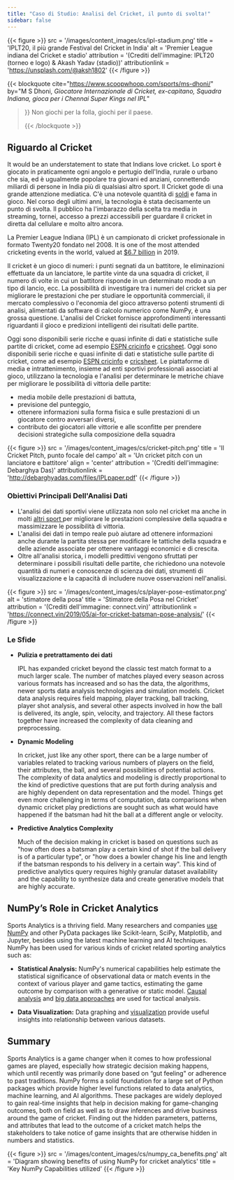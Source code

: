```yaml
---
title: "Caso di Studio: Analisi del Cricket, il punto di svolta!"
sidebar: false
---
```


{{< figure >}}
src = '/images/content_images/cs/ipl-stadium.png' title = 'IPLT20, il più grande Festival del Cricket in India' alt = 'Premier League indiana del Cricket e stadio' attribution = '(Crediti dell'immagine: IPLT20 (torneo e logo) & Akash Yadav (stadio))' attributionlink = 'https://unsplash.com/@aksh1802'
{{< /figure >}}

{{< blockquote cite="https://www.scoopwhoop.com/sports/ms-dhoni/" by="M S Dhoni, *Giocatore Internazionale di Cricket, ex-capitano, Squadra Indiana, gioca per i Chennai Super Kings nel IPL*"
> }} Non giochi per la folla, giochi per il paese. 
> 
> {{< /blockquote >}}

## Riguardo al Cricket

It would be an understatement to state that Indians love cricket. Lo sport è giocato in praticamente ogni angolo e pertugio dell'India, rurale o urbano che sia, ed è ugualmente popolare tra giovani ed anziani, connettendo miliardi di persone in India più di qualsiasi altro sport. Il Cricket gode di una grande attenzione mediatica. C'è una notevole quantità di [soldi](https://www.statista.com/topics/4543/indian-premier-league-ipl/) e fama in gioco. Nel corso degli ultimi anni, la tecnologia è stata decisamente un punto di svolta. Il pubblico ha l'imbarazzo della scelta tra media in streaming, tornei, accesso a prezzi accessibili per guardare il cricket in diretta dal cellulare e molto altro ancora.

La Premier League Indiana (IPL) è un campionato di cricket professionale in formato Twenty20 fondato nel 2008. It is one of the most attended cricketing events in the world, valued at [$6.7 billion](https://en.wikipedia.org/wiki/Indian_Premier_League) in 2019.

Il cricket è un gioco di numeri: i punti segnati da un battitore, le eliminazioni effettuate da un lanciatore, le partite vinte da una squadra di cricket, il numero di volte in cui un battitore risponde in un determinato modo a un tipo di lancio, ecc. La possibilità di investigare tra i numeri del cricket sia per migliorare le prestazioni che per studiare le opportunità commerciali, il mercato complessivo o l'economia del gioco attraverso potenti strumenti di analisi, alimentati da software di calcolo numerico come NumPy, è una grossa questione. L'analisi del Cricket fornisce approfondimenti interessanti riguardanti il gioco e predizioni intelligenti dei risultati delle partite.

Oggi sono disponibili serie ricche e quasi infinite di dati e statistiche sulle partite di cricket, come ad esempio [ESPN cricinfo](https://stats.espncricinfo.com/ci/engine/stats/index.html)  e [cricsheet](https://cricsheet.org). Oggi sono disponibili serie ricche e quasi infinite di dati e statistiche sulle partite di cricket, come ad esempio [ESPN cricinfo](https://stats.espncricinfo.com/ci/engine/stats/index.html)  e [cricsheet](https://cricsheet.org). Le piattaforme di media e intrattenimento, insieme ad enti sportivi professionali associati al gioco, utilizzano la tecnologia e l'analisi per determinare le metriche chiave per migliorare le possibilità di vittoria delle partite:

* media mobile delle prestazioni di battuta,
* previsione del punteggio,
* ottenere informazioni sulla forma fisica e sulle prestazioni di un giocatore contro avversari diversi,
* contributo dei giocatori alle vittorie e alle sconfitte per prendere decisioni strategiche sulla composizione della squadra

{{< figure >}}
src = '/images/content_images/cs/cricket-pitch.png' title = 'Il Cricket Pitch, punto focale del campo' alt = 'Un cricket pitch con un lanciatore e battitore' align = 'center' attribution = '(Crediti dell'immagine: Debarghya Das)' attributionlink = 'http://debarghyadas.com/files/IPLpaper.pdf'
{{< /figure >}}

### Obiettivi Principali Dell'Analisi Dati

* L'analisi dei dati sportivi viene utilizzata non solo nel cricket ma anche in molti  [altri sport ](https://adtmag.com/blogs/dev-watch/2017/07/sports-analytics.aspx) per migliorare le prestazioni complessive della squadra e massimizzare le possibilità di vittoria.
* L'analisi dei dati in tempo reale può aiutare ad ottenere informazioni anche durante la partita stessa per modificare le tattiche della squadra e delle aziende associate per ottenere vantaggi economici e di crescita.
* Oltre all'analisi storica, i modelli predittivi vengono sfruttati per determinare i possibili risultati delle partite, che richiedono una notevole quantità di numeri e conoscenze di scienza dei dati, strumenti di visualizzazione e la capacità di includere nuove osservazioni nell'analisi.

{{< figure >}}
src = '/images/content_images/cs/player-pose-estimator.png' alt = 'stimatore della posa' title = 'Stimatore della Posa nel Cricket' attribution = '(Crediti dell'immagine: connect.vin)' attributionlink = 'https://connect.vin/2019/05/ai-for-cricket-batsman-pose-analysis/'
{{< /figure >}}

### Le Sfide

* **Pulizia e pretrattamento dei dati**

  IPL has expanded cricket beyond the classic test match format to a much larger scale. The number of matches played every season across various formats has increased and so has the data, the algorithms, newer sports data analysis technologies and simulation models. Cricket data analysis requires field mapping, player tracking, ball tracking, player shot analysis, and several other aspects involved in how the ball is delivered, its angle, spin, velocity, and trajectory. All these factors together have increased the complexity of data cleaning and preprocessing.

* **Dynamic Modeling**

  In cricket, just like any other sport, there can be a large number of variables related to tracking various numbers of players on the field, their attributes, the ball, and several possibilities of potential actions. The complexity of data analytics and modeling is directly proportional to the kind of predictive questions that are put forth during analysis and are highly dependent on data representation and the model. Things get even more challenging in terms of computation, data comparisons when dynamic cricket play predictions are sought such as what would have happened if the batsman had hit the ball at a different angle or velocity.

* **Predictive Analytics Complexity**

  Much of the decision making in cricket is based on questions such as "how often does a batsman play a certain kind of shot if the ball delivery is of a particular type", or "how does a bowler change his line and length if the batsman responds to his delivery in a certain way". This kind of predictive analytics query requires highly granular dataset availability and the capability to synthesize data and create generative models that are highly accurate.

## NumPy’s Role in Cricket Analytics

Sports Analytics is a thriving field. Many researchers and companies [use NumPy](https://adtmag.com/blogs/dev-watch/2017/07/sports-analytics.aspx) and other PyData packages like Scikit-learn, SciPy, Matplotlib, and Jupyter, besides using the latest machine learning and AI techniques.  NumPy has been used for various kinds of cricket related sporting analytics such as:

* **Statistical Analysis:** NumPy's numerical capabilities help estimate the statistical significance of observational data or match events in the context of various player and game tactics, estimating the game outcome by comparison with a generative or static model. [Causal analysis](https://amplitude.com/blog/2017/01/19/causation-correlation) and [big data approaches](https://www.ncbi.nlm.nih.gov/pmc/articles/PMC4996805/) are used for tactical analysis.

* **Data Visualization:** Data graphing and [visualization](https://towardsdatascience.com/advanced-sports-visualization-with-pandas-matplotlib-and-seaborn-9c16df80a81b) provide useful insights into relationship between various datasets.

## Summary

Sports Analytics is a game changer when it comes to how professional games are played, especially how strategic decision making happens, which until recently was primarily done based on “gut feeling" or adherence to past traditions. NumPy forms a solid foundation for a large set of Python packages which provide higher level functions related to data analytics, machine learning, and AI algorithms. These packages are widely deployed to gain real-time insights that help in decision making for game-changing outcomes, both on field as well as to draw inferences and drive business around the game of cricket. Finding out the hidden parameters, patterns, and attributes that lead to the outcome of a cricket match helps the stakeholders to take notice of game insights that are otherwise hidden in numbers and statistics.

{{< figure >}}
src = '/images/content_images/cs/numpy_ca_benefits.png' alt = 'Diagram showing benefits of using NumPy for cricket analytics' title = 'Key NumPy Capabilities utilized'
{{< /figure >}}
